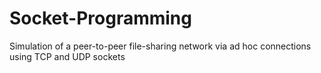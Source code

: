 # Socket-Programming
Simulation of a peer-to-peer file-sharing network via ad hoc connections using TCP and UDP sockets 
